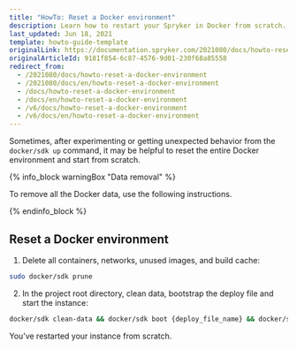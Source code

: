```yaml
---
title: "HowTo: Reset a Docker environment"
description: Learn how to restart your Spryker in Docker from scratch.
last_updated: Jun 18, 2021
template: howto-guide-template
originalLink: https://documentation.spryker.com/2021080/docs/howto-reset-a-docker-environment
originalArticleId: 9181f854-6c87-4576-9d01-230f68a85558
redirect_from:
  - /2021080/docs/howto-reset-a-docker-environment
  - /2021080/docs/en/howto-reset-a-docker-environment
  - /docs/howto-reset-a-docker-environment
  - /docs/en/howto-reset-a-docker-environment
  - /v6/docs/howto-reset-a-docker-environment
  - /v6/docs/en/howto-reset-a-docker-environment
---
```


Sometimes, after experimenting or getting unexpected behavior from the `docker/sdk up` command, it may be helpful to reset the entire Docker environment and start from scratch.

{% info_block warningBox "Data removal" %}

To remove all the Docker data, use the following instructions.

{% endinfo_block %}

## Reset a Docker environment

1. Delete all containers, networks, unused images, and build cache:

```bash
sudo docker/sdk prune
```

2. In the project root directory, clean data, bootstrap the deploy file and start the instance:

```bash
docker/sdk clean-data && docker/sdk boot {deploy_file_name} && docker/sdk up
```

You’ve restarted your instance from scratch.
